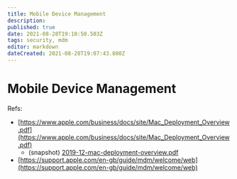 ```yaml
---
title: Mobile Device Management
description: 
published: true
date: 2021-08-28T19:10:50.503Z
tags: security, mdm
editor: markdown
dateCreated: 2021-08-28T19:07:43.800Z
---
```


# Mobile Device Management


Refs:
- [https://www.apple.com/business/docs/site/Mac_Deployment_Overview.pdf](https://www.apple.com/business/docs/site/Mac_Deployment_Overview.pdf)
  - (snapshot) [2019-12-mac-deployment-overview.pdf](/assets/2019-12-mac-deployment-overview.pdf)
- [https://support.apple.com/en-gb/guide/mdm/welcome/web](https://support.apple.com/en-gb/guide/mdm/welcome/web)
